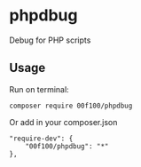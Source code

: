 # phpdbug

Debug for PHP scripts

Usage
--------------------

Run on terminal:

```
composer require 00f100/phpdbug
```

Or add in your composer.json

```
"require-dev": {
    "00f100/phpdbug": "*"
},
```